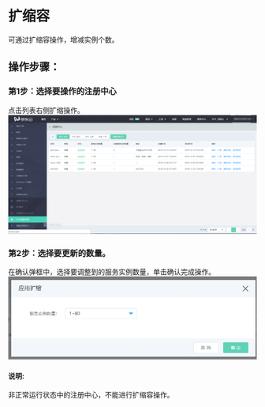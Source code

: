 #  扩缩容

可通过扩缩容操作，增减实例个数。

##  操作步骤：
###  第1步：选择要操作的注册中心
点击列表右侧扩缩操作。
 ![](../../../../../image/Internet-Middleware/JD-Distributed-Service-Framework/zczx-list.png)
 
###   第2步：选择要更新的数量。
在确认弹框中，选择要调整到的服务实例数量，单击确认完成操作。
  ![](../../../../../image/Internet-Middleware/JD-Distributed-Service-Framework/zczx-yyks.png)

#### 说明:
非正常运行状态中的注册中心，不能进行扩缩容操作。
